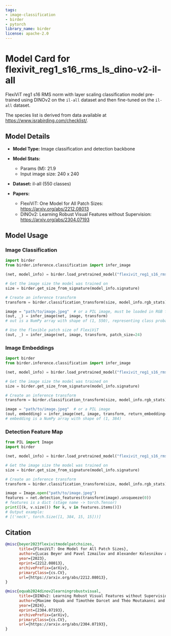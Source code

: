 ```yaml
---
tags:
- image-classification
- birder
- pytorch
library_name: birder
license: apache-2.0
---
```


# Model Card for flexivit_reg1_s16_rms_ls_dino-v2-il-all

FlexiViT reg1 s16 RMS norm with layer scaling classification model pre-trained using DINOv2 on the `il-all` dataset and then fine-tuned on the `il-all` dataset.

The species list is derived from data available at <https://www.israbirding.com/checklist/>.

## Model Details

- **Model Type:** Image classification and detection backbone
- **Model Stats:**
    - Params (M): 21.9
    - Input image size: 240 x 240
- **Dataset:** il-all (550 classes)

- **Papers:**
    - FlexiViT: One Model for All Patch Sizes: <https://arxiv.org/abs/2212.08013>
    - DINOv2: Learning Robust Visual Features without Supervision: <https://arxiv.org/abs/2304.07193>

## Model Usage

### Image Classification

```python
import birder
from birder.inference.classification import infer_image

(net, model_info) = birder.load_pretrained_model("flexivit_reg1_s16_rms_ls_dino-v2-il-all", inference=True)

# Get the image size the model was trained on
size = birder.get_size_from_signature(model_info.signature)

# Create an inference transform
transform = birder.classification_transform(size, model_info.rgb_stats)

image = "path/to/image.jpeg"  # or a PIL image, must be loaded in RGB format
(out, _) = infer_image(net, image, transform)
# out is a NumPy array with shape of (1, 550), representing class probabilities.

# Use the flexible patch size of FlexiViT
(out, _) = infer_image(net, image, transform, patch_size=24)
```

### Image Embeddings

```python
import birder
from birder.inference.classification import infer_image

(net, model_info) = birder.load_pretrained_model("flexivit_reg1_s16_rms_ls_dino-v2-il-all", inference=True)

# Get the image size the model was trained on
size = birder.get_size_from_signature(model_info.signature)

# Create an inference transform
transform = birder.classification_transform(size, model_info.rgb_stats)

image = "path/to/image.jpeg"  # or a PIL image
(out, embedding) = infer_image(net, image, transform, return_embedding=True)
# embedding is a NumPy array with shape of (1, 384)
```

### Detection Feature Map

```python
from PIL import Image
import birder

(net, model_info) = birder.load_pretrained_model("flexivit_reg1_s16_rms_ls_dino-v2-il-all", inference=True)

# Get the image size the model was trained on
size = birder.get_size_from_signature(model_info.signature)

# Create an inference transform
transform = birder.classification_transform(size, model_info.rgb_stats)

image = Image.open("path/to/image.jpeg")
features = net.detection_features(transform(image).unsqueeze(0))
# features is a dict (stage name -> torch.Tensor)
print([(k, v.size()) for k, v in features.items()])
# Output example:
# [('neck', torch.Size([1, 384, 15, 15]))]
```

## Citation

```bibtex
@misc{beyer2023flexivitmodelpatchsizes,
      title={FlexiViT: One Model for All Patch Sizes},
      author={Lucas Beyer and Pavel Izmailov and Alexander Kolesnikov and Mathilde Caron and Simon Kornblith and Xiaohua Zhai and Matthias Minderer and Michael Tschannen and Ibrahim Alabdulmohsin and Filip Pavetic},
      year={2023},
      eprint={2212.08013},
      archivePrefix={arXiv},
      primaryClass={cs.CV},
      url={https://arxiv.org/abs/2212.08013},
}

@misc{oquab2024dinov2learningrobustvisual,
      title={DINOv2: Learning Robust Visual Features without Supervision},
      author={Maxime Oquab and Timothée Darcet and Théo Moutakanni and Huy Vo and Marc Szafraniec and Vasil Khalidov and Pierre Fernandez and Daniel Haziza and Francisco Massa and Alaaeldin El-Nouby and Mahmoud Assran and Nicolas Ballas and Wojciech Galuba and Russell Howes and Po-Yao Huang and Shang-Wen Li and Ishan Misra and Michael Rabbat and Vasu Sharma and Gabriel Synnaeve and Hu Xu and Hervé Jegou and Julien Mairal and Patrick Labatut and Armand Joulin and Piotr Bojanowski},
      year={2024},
      eprint={2304.07193},
      archivePrefix={arXiv},
      primaryClass={cs.CV},
      url={https://arxiv.org/abs/2304.07193},
}
```
